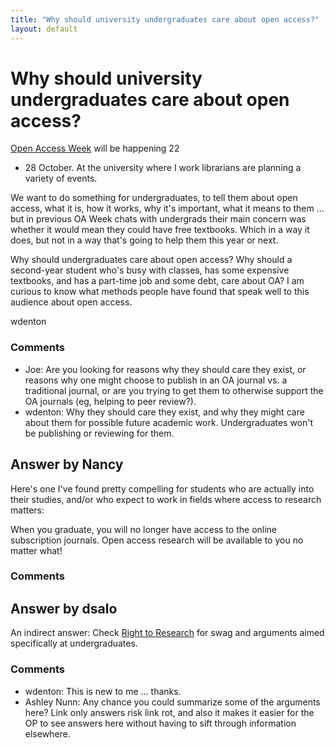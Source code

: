 ```yaml
---
title: "Why should university undergraduates care about open access?"
layout: default
---
```

Why should university undergraduates care about open access?
=====================
[Open Access Week](http://www.openaccessweek.org/) will be happening 22
- 28 October. At the university where I work librarians are planning a
variety of events.

We want to do something for undergraduates, to tell them about open
access, what it is, how it works, why it's important, what it means to
them ... but in previous OA Week chats with undergrads their main
concern was whether it would mean they could have free textbooks. Which
in a way it does, but not in a way that's going to help them this year
or next.

Why should undergraduates care about open access? Why should a
second-year student who's busy with classes, has some expensive
textbooks, and has a part-time job and some debt, care about OA? I am
curious to know what methods people have found that speak well to this
audience about open access.

wdenton

### Comments ###
* Joe: Are you looking for reasons why they should care they exist, or reasons
why one might choose to publish in an OA journal vs. a traditional
journal, or are you trying to get them to otherwise support the OA
journals (eg, helping to peer review?).
* wdenton: Why they should care they exist, and why they might care about them for
possible future academic work. Undergraduates won't be publishing or
reviewing for them.


Answer by Nancy
----------------
Here's one I've found pretty compelling for students who are actually
into their studies, and/or who expect to work in fields where access to
research matters:

When you graduate, you will no longer have access to the online
subscription journals. Open access research will be available to you no
matter what!

### Comments ###

Answer by dsalo
----------------
An indirect answer: Check [Right to
Research](http://righttoresearch.org/) for swag and arguments aimed
specifically at undergraduates.

### Comments ###
* wdenton: This is new to me ... thanks.
* Ashley Nunn: Any chance you could summarize some of the arguments here? Link only
answers risk link rot, and also it makes it easier for the OP to see
answers here without having to sift through information elsewhere.

